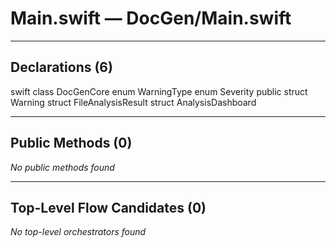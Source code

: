 # Main.swift — DocGen/Main.swift

---

## Declarations (6)

swift
class DocGenCore
enum WarningType
enum Severity
public struct Warning
struct FileAnalysisResult
struct AnalysisDashboard


---

## Public Methods (0)

_No public methods found_

---

## Top-Level Flow Candidates (0)

_No top-level orchestrators found_

